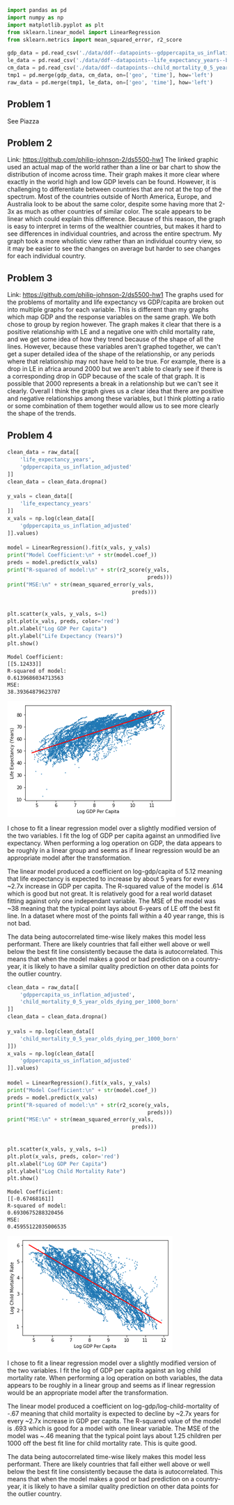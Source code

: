 

```python
import pandas as pd
import numpy as np
import matplotlib.pyplot as plt
from sklearn.linear_model import LinearRegression
from sklearn.metrics import mean_squared_error, r2_score
```


```python
gdp_data = pd.read_csv('./data/ddf--datapoints--gdppercapita_us_inflation_adjusted--by--geo--time.csv')
le_data = pd.read_csv('./data/ddf--datapoints--life_expectancy_years--by--geo--time.csv')
cm_data = pd.read_csv('./data/ddf--datapoints--child_mortality_0_5_year_olds_dying_per_1000_born--by--geo--time.csv')
tmp1 = pd.merge(gdp_data, cm_data, on=['geo', 'time'], how='left')
raw_data = pd.merge(tmp1, le_data, on=['geo', 'time'], how='left')
```

## Problem 1

See Piazza

## Problem 2

Link: https://github.com/philip-johnson-2/ds5500-hw1
The linked graphic used an actual map of the world rather than a line or bar chart to show the distribution of income across time. Their graph makes it more clear where exactly in the world high and low GDP levels can be found. However, it is challenging to differentiate between countries that are not at the top of the spectrum. Most of the countries outside of North America, Europe, and Australia look to be about the same color, despite some having more that 2-3x as much as other countries of similar color. The scale appears to be linear which could explain this difference. Because of this reason, the graph is easy to interpret in terms of the wealthier countries, but makes it hard to see differences in individual countries, and across the entire spectrum. My graph took a more wholistic view rather than an individual country view, so it may be easier to see the changes on average but harder to see changes for each individual country.

## Problem 3

Link: https://github.com/philip-johnson-2/ds5500-hw1
The graphs used for the problems of mortality and life expectancy vs GDP/capita are broken out into multiple graphs for each variable. This is different than my graphs which map GDP and the response variables on the same graph. We both chose to group by region however. The graph makes it clear that there is a positive relationship with LE and a negative one with child mortality rate, and we get some idea of how they trend because of the shape of all the lines. However, because these variables aren't graphed together, we can't get a super detailed idea of the shape of the relationship, or any periods where that relationship may not have held to be true. For example, there is a drop in LE in africa around 2000 but we aren't able to clearly see if there is a corresponding drop in GDP because of the scale of that graph. It is possible that 2000 represents a break in a relationship but we can't see it clearly. Overall I think the graph gives us a clear idea that there are positive and negative relationships among these variables, but I think plotting a ratio or some combination of them together would allow us to see more clearly the shape of the trends.

## Problem 4


```python
clean_data = raw_data[[
    'life_expectancy_years',
    'gdppercapita_us_inflation_adjusted'
]]
clean_data = clean_data.dropna()

y_vals = clean_data[[
    'life_expectancy_years'
]]
x_vals = np.log(clean_data[[
    'gdppercapita_us_inflation_adjusted'
]].values)

model = LinearRegression().fit(x_vals, y_vals)
print("Model Coefficient:\n" + str(model.coef_))
preds = model.predict(x_vals)
print("R-squared of model:\n" + str(r2_score(y_vals, 
                                             preds)))
print("MSE:\n" + str(mean_squared_error(y_vals, 
                                        preds)))


plt.scatter(x_vals, y_vals, s=1)
plt.plot(x_vals, preds, color='red')
plt.xlabel("Log GDP Per Capita")
plt.ylabel("Life Expectancy (Years)")
plt.show()
```

    Model Coefficient:
    [[5.12433]]
    R-squared of model:
    0.6139686034713563
    MSE:
    38.39364879623707



![png](output_8_1.png)


I chose to fit a linear regression model over a slightly modified version of the two variables. I fit the log of GDP per capita against an unmodified live expectancy. When performing a log operation on GDP, the data appears to be roughly in a linear group and seems as if linear regression would be an appropriate model after the transformation.

The linear model produced a coefficient on log-gdp/capita of 5.12 meaning that life expectancy is expected to increase by about 5 years for every ~2.7x increase in GDP per capita. The R-squared value of the model is .614 which is good but not great. It is relatively good for a real world dataset fitting against only one independant variable. The MSE of the model was ~38 meaning that the typical point lays about 6-years of LE off the best fit line. In a dataset where most of the points fall within a 40 year range, this is not bad. 

The data being autocorrelated time-wise likely makes this model less performant. There are likely countries that fall either well above or well below the best fit line consistently because the data is autocorrelated. This means that when the model makes a good or bad prediction on a country-year, it is likely to have a similar quality prediction on other data points for the outlier country.


```python
clean_data = raw_data[[
    'gdppercapita_us_inflation_adjusted',
    'child_mortality_0_5_year_olds_dying_per_1000_born'
]]
clean_data = clean_data.dropna()

y_vals = np.log(clean_data[[
    'child_mortality_0_5_year_olds_dying_per_1000_born'
]])
x_vals = np.log(clean_data[[
    'gdppercapita_us_inflation_adjusted'
]].values)

model = LinearRegression().fit(x_vals, y_vals)
print("Model Coefficient:\n" + str(model.coef_))
preds = model.predict(x_vals)
print("R-squared of model:\n" + str(r2_score(y_vals, 
                                             preds)))
print("MSE:\n" + str(mean_squared_error(y_vals, 
                                        preds)))


plt.scatter(x_vals, y_vals, s=1)
plt.plot(x_vals, preds, color='red')
plt.xlabel("Log GDP Per Capita")
plt.ylabel("Log Child Mortality Rate")
plt.show()
```

    Model Coefficient:
    [[-0.67468161]]
    R-squared of model:
    0.6930675288320456
    MSE:
    0.45955122035006535



![png](output_10_1.png)


I chose to fit a linear regression model over a slightly modified version of the two variables. I fit the log of GDP per capita against an log child mortality rate. When performing a log operation on both variables, the data appears to be roughly in a linear group and seems as if linear regression would be an appropriate model after the transformation.

The linear model produced a coefficient on log-gdp/log-child-mortality of -.67 meaning that child mortality is expected to decline by ~2.7x years for every ~2.7x increase in GDP per capita. The R-squared value of the model is .693 which is good for a model with one linear variable. The MSE of the model was ~.46 meaning that the typical point lays about 1.25 children per 1000 off the best fit line for child mortality rate. This is quite good.

The data being autocorrelated time-wise likely makes this model less performant. There are likely countries that fall either well above or well below the best fit line consistently because the data is autocorrelated. This means that when the model makes a good or bad prediction on a country-year, it is likely to have a similar quality prediction on other data points for the outlier country.
